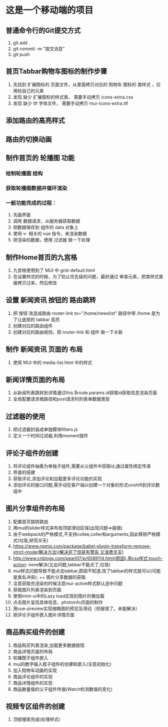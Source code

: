 # 这是一个移动端的项目

## 普通命令行的Git提交方式
1. git add .
2. git commit -m "提交消息"
3. git push

## 首页Tabbar购物车图标的制作步骤
1. 先找到 扩展图标的 页面文件，从里面拷贝对应的 购物车 图标的 类样式 ，应用给自己的元素
2. 发现 缺少 扩展图标的样式表， 需要手动拷贝 icons-extra.css
3. 发现 缺少 ttf 字体文件， 需要手动拷贝 mui-icons-extra.ttf

## 添加路由的高亮样式

## 路由的切换动画

## 制作首页的 轮播图 功能
### 绘制轮播图 结构
### 获取轮播图数据并循环渲染
### 一般功能完成的过程：
1. 先画界面
2. 调用 数据请求，从服务器获取数据
3. 把数据保存到 组件的 data 对象上
4. 使用 v- 相关的 vue 指令，来渲染数据
5. 把渲染的数据，使用 过滤器 做一下处理

## 制作Home首页的九宫格
1. 九宫格使用到了 MUI 中 grid-default.html
2. 在设置样式的时候，为了防止优先级的问题，最好通过 审查元素，把类样式直接拷贝过来，然后修改

## 设置 新闻资讯 按钮的 路由跳转
1. 把 按钮 改造成路由 router-link   to="/home/newslist"    路径中带 /home 是为了让底部的 tabbar 高亮
2. 创建对应的路由组件
3. 创建对应的路由规则，把 router-link 和 组件 做一下关联

## 制作 新闻资讯 页面的 布局
1. 使用 MUI 中的 media-list.html 中的样式

## 新闻详情页面的布局
1. 从新闻列表跳转到详情通过this.$route.params.id获取id获取信息渲染页面
2. 全局配置请求根路径和post请求时的表单数据类型

## 过滤器的使用
1. 把过滤器封装成单独模块filters.js
2. 定义一个时间过滤器,利用moment插件

## 评论子组件的创建
1. 将评论组件抽离为单独子组件,需要从父组件中获取id,通过属性绑定传递
2. 界面的搭建
3. 获取评论,添加评论和加载更多评论功能的实现
4. 添加评论的接口问题,需手动在客户端以创建一个对象的形式unshift到评论数组中

## 图片分享组件的布局
1. 配置首页跳转路由
2. 用mui的slider样式来布局顶部滑动区域(出现问题=>报错)
3. 由于webpack的严格模式,不支持collee,coller和arguments,因此移除严格模式(垃圾,研究半天)
4. https://www.npmjs.com/package/babel-plugin-transform-remove-strict-mode(解决方法)(解决完了但是有警告,又浪费半天)
5. http://www.cnblogs.com/pearl07/p/6589114.html(原因),用css样式:touch-action: none解决(又出问题,tabbar不能点了,垃圾)  
6. mui样式问题导致不能点击tabbar,原因不知道,改了tabbar的样式就可以(可能是类名冲突);
++ 图片分享数据的获取
1. 注意获取完渲染的时候注意mui-active样式默认选中问题
2. 获取图片列表渲染到页面
3. 使用mint-ui中的Lazy load实现的图片的懒加载
4. 点击图片呈现具体信息，photoinfo页面的制作
5. 用vue-preview实现缩略图的预览及滑动（但报错了。未能解决）
6. 把评论子组件嵌入图片详情页面


## 商品购买组件的创建
1. 商品购买列表渲染,加载更多数据按钮
2. 商品详情页面的布局
3. 轮播图子组件嵌入
4. mui的数字输入框子组件的创建和嵌入(注意初始化) 
5. 加入购物车动画的实现
6. 商品评论组件的实现
7. 商品详情组件的实现
8. 商品数量值的父子组件传值(Watch检测数值的变化) 

## 视频专区组件的创建
1. 顶部搜索完成(处理样式)
